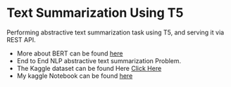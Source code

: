 # Text Summarization Using T5
Performing abstractive text summarization task using T5, and serving it via REST API.

- More about BERT can be found [here](https://huggingface.co/transformers/model_doc/t5.html)
- End to End NLP  abstractive text summarization Problem.
- The Kaggle dataset can be found Here [Click Here](https://www.kaggle.com/sunnysai12345/news-summary)
- My kaggle Notebook can be found [here](https://www.kaggle.com/raryan/t5-abstractive-text-summarization)


